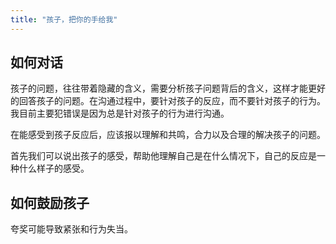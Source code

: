 ```yaml
---
title: "孩子，把你的手给我"
---
```

## 如何对话

孩子的问题，往往带着隐藏的含义，需要分析孩子问题背后的含义，这样才能更好的回答孩子的问题。在沟通过程中，要针对孩子的反应，而不要针对孩子的行为。我目前主要犯错误是因为总是针对孩子的行为进行沟通。

在能感受到孩子反应后，应该报以理解和共鸣，合力以及合理的解决孩子的问题。

首先我们可以说出孩子的感受，帮助他理解自己是在什么情况下，自己的反应是一种什么样子的感受。

## 如何鼓励孩子

夸奖可能导致紧张和行为失当。
